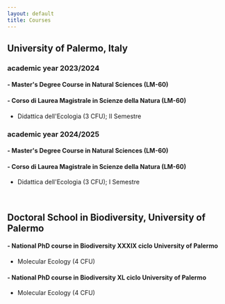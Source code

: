 ```yaml
---
layout: default
title: Courses
---
```

## University of Palermo, Italy

### academic year 2023/2024
#### - Master's Degree Course in Natural Sciences (LM-60)
#### - Corso di Laurea Magistrale in Scienze della Natura (LM-60)
- Didattica dell'Ecologia (3 CFU); II Semestre

### academic year 2024/2025
#### - Master's Degree Course in Natural Sciences (LM-60)
#### - Corso di Laurea Magistrale in Scienze della Natura (LM-60)
- Didattica dell'Ecologia (3 CFU); I Semestre
<br>

## Doctoral School in Biodiversity, University of Palermo

#### - National PhD course in Biodiversity XXXIX ciclo University of Palermo

- Molecular Ecology (4 CFU)
  
#### - National PhD course in Biodiversity XL ciclo University of Palermo

- Molecular Ecology (4 CFU)
<br>
